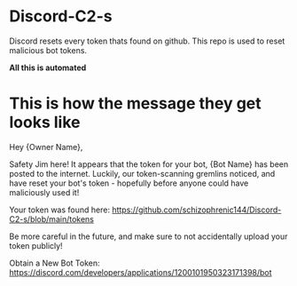# Discord-C2-s
Discord resets every token thats found on github. This repo is used to reset malicious bot tokens.

**All this is automated**


# This is how the message they get looks like
Hey {Owner Name},

Safety Jim here! It appears that the token for your bot, {Bot Name} has been posted to the internet. Luckily, our token-scanning gremlins noticed, and have reset your bot's token - hopefully before anyone could have maliciously used it!

Your token was found here: https://github.com/schizophrenic144/Discord-C2-s/blob/main/tokens

Be more careful in the future, and make sure to not accidentally upload your token publicly!

Obtain a New Bot Token: https://discord.com/developers/applications/1200101950323171398/bot
